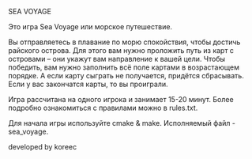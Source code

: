 SEA VOYAGE

Это игра Sea Voyage или морское путешествие.

Вы отправляетесь в плавание по морю спокойствия, чтобы достичь райского острова.
Для этого вам нужно проложить путь из карт с островами – они укажут вам направление к вашей цели.
Чтобы победить, вам нужно заполнить всё поле картами в возрастающем порядке. А если карту сыграть
не получается, придётся сбрасывать. Если у вас закончатся карты, то вы проиграли.

Игра рассчитана на одного игрока и занимает 15-20 минут.
Более подробно ознакомиться с правилами можно в rules.txt.

Для начала игры используйте cmake & make. Исполняемый файл - sea_voyage.

developed by koreec

